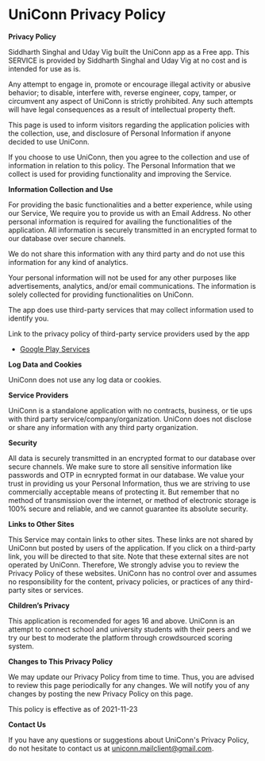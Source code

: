 # UniConn Privacy Policy

**Privacy Policy**

Siddharth Singhal and Uday Vig built the UniConn app as a Free app. This SERVICE is provided by Siddharth Singhal and Uday Vig at no cost and is intended for use as is.

Any attempt to engage in, promote or encourage illegal activity or abusive behavior; to disable, interfere with, reverse engineer, copy, tamper, or circumvent any aspect of UniConn is strictly prohibited. Any such attempts will have legal consequences as a result of intellectual property theft. 


This page is used to inform visitors regarding the application policies with the collection, use, and disclosure of Personal Information if anyone decided to use UniConn.

If you choose to use UniConn, then you agree to the collection and use of information in relation to this policy. The Personal Information that we collect is used for providing functionality and improving the Service.


**Information Collection and Use**

For providing the basic functionalities and a better experience, while using our Service, We require you to provide us with an Email Address. No other personal information is required for availing the functionalities of the application. All information is securely transmitted in an encrypted format to our database over secure channels.

We do not share this information with any third party and do not use this information for any kind of analytics.  

Your personal information will not be used for any other purposes like advertisements, analytics, and/or email communications. The information is solely collected for providing functionalities on UniConn.

The app does use third-party services that may collect information used to identify you.

Link to the privacy policy of third-party service providers used by the app

*   [Google Play Services](https://www.google.com/policies/privacy/)


**Log Data and Cookies**

UniConn does not use any log data or cookies.


**Service Providers**

UniConn is a standalone application with no contracts, business, or tie ups with third party service/company/organization.
UniConn does not disclose or share any information with any third party organization.


**Security**

All data is securely transmitted in an encrypted format to our database over secure channels. We make sure to store all sensitive information like passwords and OTP in ecnrypted format in our database.
We value your trust in providing us your Personal Information, thus we are striving to use commercially acceptable means of protecting it. But remember that no method of transmission over the internet, or method of electronic storage is 100% secure and reliable, and we cannot guarantee its absolute security.


**Links to Other Sites**

This Service may contain links to other sites. These links are not shared by UniConn but posted by users of the application. If you click on a third-party link, you will be directed to that site. Note that these external sites are not operated by UniConn. Therefore, We strongly advise you to review the Privacy Policy of these websites. UniConn has no control over and assumes no responsibility for the content, privacy policies, or practices of any third-party sites or services.


**Children’s Privacy**

This application is recomended for ages 16 and above. UniConn is an attempt to connect school and university students with their peers and we try our best to moderate the platform through crowdsourced scoring system.


**Changes to This Privacy Policy**

We may update our Privacy Policy from time to time. Thus, you are advised to review this page periodically for any changes. We will notify you of any changes by posting the new Privacy Policy on this page.

This policy is effective as of 2021-11-23


**Contact Us**

If you have any questions or suggestions about UniConn's Privacy Policy, do not hesitate to contact us at uniconn.mailclient@gmail.com.
